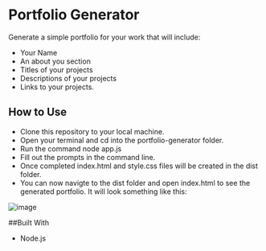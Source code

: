# Portfolio Generator

Generate a simple portfolio for your work that will include: 
* Your Name 
* An about you section
* Titles of your projects 
* Descriptions of your projects 
* Links to your projects.

## How to Use

* Clone this repository to your local machine.
* Open your terminal and cd into the portfolio-generator folder.
* Run the command node app.js 
* Fill out the prompts in the command line.
* Once completed index.html and style.css files will be created in the dist folder.
* You can now navigte to the dist folder and open index.html to see the generated portfolio. It will look something like this:


![image](https://user-images.githubusercontent.com/77217156/114327134-cc520080-9b05-11eb-9350-671d95acf937.png)

##Built With
* Node.js
